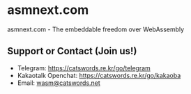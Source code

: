 # asmnext.com
asmnext.com - The embeddable freedom over WebAssembly

## Support or Contact (Join us!)
  * Telegram: https://catswords.re.kr/go/telegram
  * Kakaotalk Openchat: https://catswords.re.kr/go/kakaoba
  * Email: wasm@catswords.net
